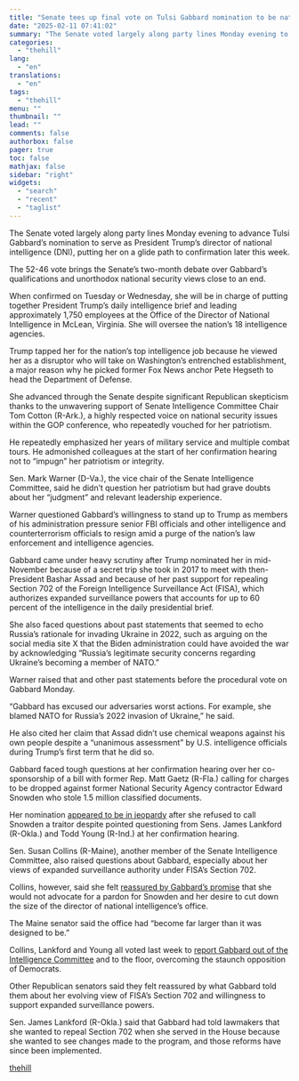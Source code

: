```yaml
---
title: "Senate tees up final vote on Tulsi Gabbard nomination to be nation’s intelligence chief"
date: "2025-02-11 07:41:02"
summary: "The Senate voted largely along party lines Monday evening to advance Tulsi Gabbard’s nomination to serve as President Trump’s director of national intelligence (DNI), putting her on a glide path to confirmation later this week. The 52-46 vote brings the Senate’s two-month debate over Gabbard’s qualifications and unorthodox national security..."
categories:
  - "thehill"
lang:
  - "en"
translations:
  - "en"
tags:
  - "thehill"
menu: ""
thumbnail: ""
lead: ""
comments: false
authorbox: false
pager: true
toc: false
mathjax: false
sidebar: "right"
widgets:
  - "search"
  - "recent"
  - "taglist"
---
```


The Senate voted largely along party lines Monday evening to advance Tulsi Gabbard’s nomination to serve as President Trump’s director of national intelligence (DNI), putting her on a glide path to confirmation later this week.

The 52-46 vote brings the Senate’s two-month debate over Gabbard’s qualifications and unorthodox national security views close to an end.

When confirmed on Tuesday or Wednesday, she will be in charge of putting together President Trump’s daily intelligence brief and leading approximately 1,750 employees at the Office of the Director of National Intelligence in McLean, Virginia. She will oversee the nation’s 18 intelligence agencies.

Trump tapped her for the nation’s top intelligence job because he viewed her as a disruptor who will take on Washington’s entrenched establishment, a major reason why he picked former Fox News anchor Pete Hegseth to head the Department of Defense.

She advanced through the Senate despite significant Republican skepticism thanks to the unwavering support of Senate Intelligence Committee Chair Tom Cotton (R-Ark.), a highly respected voice on national security issues within the GOP conference, who repeatedly vouched for her patriotism.

He repeatedly emphasized her years of military service and multiple combat tours. He admonished colleagues at the start of her confirmation hearing not to “impugn” her patriotism or integrity.

Sen. Mark Warner (D-Va.), the vice chair of the Senate Intelligence Committee, said he didn’t question her patriotism but had grave doubts about her “judgment” and relevant leadership experience.

Warner questioned Gabbard’s willingness to stand up to Trump as members of his administration pressure senior FBI officials and other intelligence and counterterrorism officials to resign amid a purge of the nation’s law enforcement and intelligence agencies.

Gabbard came under heavy scrutiny after Trump nominated her in mid-November because of a secret trip she took in 2017 to meet with then-President Bashar Assad and because of her past support for repealing Section 702 of the Foreign Intelligence Surveillance Act (FISA), which authorizes expanded surveillance powers that accounts for up to 60 percent of the intelligence in the daily presidential brief.

She also faced questions about past statements that seemed to echo Russia’s rationale for invading Ukraine in 2022, such as arguing on the social media site X that the Biden administration could have avoided the war by acknowledging “Russia’s legitimate security concerns regarding Ukraine’s becoming a member of NATO.”

Warner raised that and other past statements before the procedural vote on Gabbard Monday.

“Gabbard has excused our adversaries worst actions. For example, she blamed NATO for Russia’s 2022 invasion of Ukraine,” he said.

He also cited her claim that Assad didn’t use chemical weapons against his own people despite a “unanimous assessment” by U.S. intelligence officials during Trump’s first term that he did so.

Gabbard faced tough questions at her confirmation hearing over her co-sponsorship of a bill with former Rep. Matt Gaetz (R-Fla.) calling for charges to be dropped against former National Security Agency contractor Edward Snowden who stole 1.5 million classified documents.

Her nomination [appeared to be in jeopardy](https://thehill.com/homenews/5117815-tulsi-gabbard-snowden-controversy/) after she refused to call Snowden a traitor despite pointed questioning from Sens. James Lankford (R-Okla.) and Todd Young (R-Ind.) at her confirmation hearing.

Sen. Susan Collins (R-Maine), another member of the Senate Intelligence Committee, also raised questions about Gabbard, especially about her views of expanded surveillance authority under FISA’s Section 702.

Collins, however, said she felt [reassured by Gabbard’s promise](https://thehill.com/homenews/senate/5124047-tulsi-gabbard-susan-collins-intelligence-committee-dni/) that she would not advocate for a pardon for Snowden and her desire to cut down the size of the director of national intelligence’s office.

The Maine senator said the office had “become far larger than it was designed to be.”

Collins, Lankford and Young all voted last week to [report Gabbard out of the Intelligence Committee](https://thehill.com/homenews/senate/5126051-tulsi-gabbard-dni-nomination-advances/) and to the floor, overcoming the staunch opposition of Democrats.

Other Republican senators said they felt reassured by what Gabbard told them about her evolving view of FISA’s Section 702 and willingness to support expanded surveillance powers.

Sen. James Lankford (R-Okla.) said that Gabbard had told lawmakers that she wanted to repeal Section 702 when she served in the House because she wanted to see changes made to the program, and those reforms have since been implemented.

[thehill](https://thehill.com/homenews/senate/5137083-tulsi-gabbard-nomination-dni-advances/)
